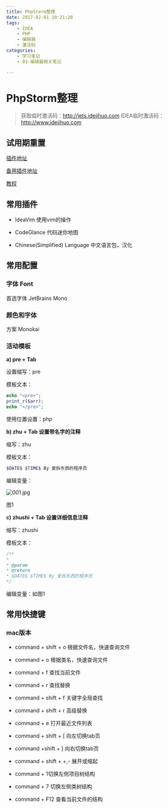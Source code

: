 ```yaml
---
title: PhpStorm整理
date: 2017-02-01 10:21:20
tags:
	- IDEA
	- PHP 
	- 编辑器
	- 激活码
categories:
	- 学习笔记 
	- 03-编辑器相关笔记

---
```

# PhpStorm整理
> 获取临时激活码：http://jets.idejihuo.com
> IDEA临时激活码：http://www.idejihuo.com
## 试用期重置

[插件地址](https://gitee.com/pengzhile/ide-eval-resetter)

[备用插件地址](https://59-47-225-167.d.cjjd15.com:30443/download-cdn.123pan.cn/123-123/84a4999a/1654118-0/84a4999aed34aada39b3f728de2e247b?v=5&t=1682911840&s=16829118404c47510be209231c8e0520fc2046e9db&r=FYGSSR&filename=ide-eval-resetter-2.3.5-c80a1d.zip&x-mf-biz-cid=c4c15598-dcad-41c7-b5ef-f3d3c8a75a5a-584000&auto_redirect=0&xmfcid=698e5495-9736-479e-81c6-0188f331745b-cd8a62355-2430-24)

[教程](https://zhile.io/2020/11/18/jetbrains-eval-reset.html)

## 常用插件

- IdeaVim 使用vim的操作

- CodeGlance 代码迷你地图
- Chinese(Simplified) Language 中文语言包，汉化

## 常用配置

### 字体 Font

首选字体 JetBrains Mono

### 颜色和字体

方案 Monokai

### 活动模板

**a) pre + Tab**

设置缩写：pre      

模板文本：

```php
echo "<pre>";
print_r($arr);
echo "</pre>";
```

使用位置设置：php

**b) zhu + Tab 设置带名字的注释**

缩写：zhu   

模板文本：

```php
$DATE$ $TIME$ By 爱拆东西的程序员     
```

编辑变量：

![001.jpg](https://cdn.staticaly.com/gh/hfshaobing/picx-images-hosting@master/20230815/image.37l0939a45k0.webp)

 图1

**c) zhushi + Tab 设置详细信息注释**

缩写：zhushi 

模板文本：

```php
/** 
* 
* @param 
* @return 
* $DATE$ $TIME$ By 爱拆东西的程序员 
*/
```

编辑变量：如图1

## 常用快捷键

### mac版本

- command + shift + o 根据文件名，快速查询文件

- command + o 根据类名，快速查询文件

- command + f 查找当前文件

- command + r 查找替换
- command + shift + f 关键字全局查找
- command + shift + r 高级替换
- command + e 打开最近文件列表
- command + shift + [ 向左切换tab页
- command +shift + ] 向右切换tab页
- command + shift + +,- 展开或缩起
- command + 1切换左侧项目树结构
- command + 7 切换左侧类树结构
- command + F12 查看当前文件的结构